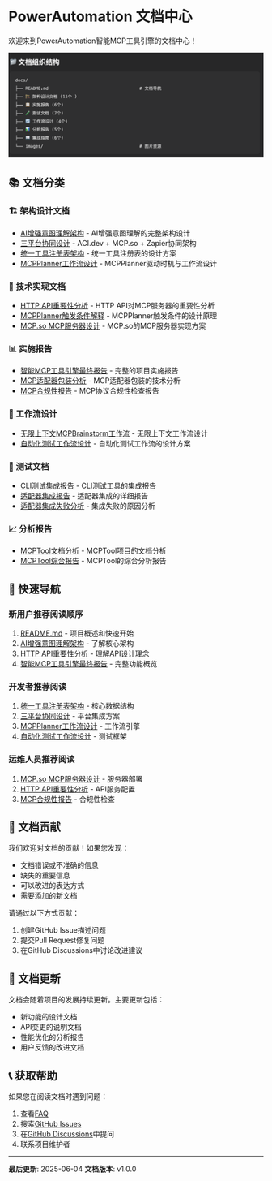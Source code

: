 # PowerAutomation 文档中心

欢迎来到PowerAutomation智能MCP工具引擎的文档中心！

![文档组织结构](images/docs_structure.png)

## 📚 文档分类

### 🏗️ 架构设计文档
- [AI增强意图理解架构](ai_enhanced_intent_understanding_architecture.md) - AI增强意图理解的完整架构设计
- [三平台协同设计](tri_platform_collaboration_design.md) - ACI.dev + MCP.so + Zapier协同架构
- [统一工具注册表架构](unified_tool_registry_architecture.md) - 统一工具注册表的设计方案
- [MCPPlanner工作流设计](mcpplanner_workflow_design.md) - MCPPlanner驱动时机与工作流设计

### 🔧 技术实现文档
- [HTTP API重要性分析](http_api_importance_analysis.md) - HTTP API对MCP服务器的重要性分析
- [MCPPlanner触发条件解释](mcpplanner_trigger_conditions_explanation.md) - MCPPlanner触发条件的设计原理
- [MCP.so MCP服务器设计](mcp_so_mcp_server_design.md) - MCP.so的MCP服务器实现方案

### 📊 实施报告
- [智能MCP工具引擎最终报告](intelligent_mcp_tool_engine_final_report.md) - 完整的项目实施报告
- [MCP适配器包装分析](mcp_adapter_wrapping_analysis.md) - MCP适配器包装的技术分析
- [MCP合规性报告](mcp_compliance_report.md) - MCP协议合规性检查报告

### 🔄 工作流设计
- [无限上下文MCPBrainstorm工作流](infinite_context_mcpbrainstorm_workflow_design.md) - 无限上下文工作流设计
- [自动化测试工作流设计](automated_testing_workflow_design.md) - 自动化测试工作流的设计方案

### 🧪 测试文档
- [CLI测试集成报告](cli_testing_integration_report.md) - CLI测试工具的集成报告
- [适配器集成报告](adapters_integration_report.md) - 适配器集成的详细报告
- [适配器集成失败分析](adapter_integration_failure_analysis.md) - 集成失败的原因分析

### 📈 分析报告
- [MCPTool文档分析](mcptool_document_analysis.md) - MCPTool项目的文档分析
- [MCPTool综合报告](mcptool_comprehensive_report.md) - MCPTool的综合分析报告

## 🚀 快速导航

### 新用户推荐阅读顺序
1. [README.md](../README.md) - 项目概述和快速开始
2. [AI增强意图理解架构](ai_enhanced_intent_understanding_architecture.md) - 了解核心架构
3. [HTTP API重要性分析](http_api_importance_analysis.md) - 理解API设计理念
4. [智能MCP工具引擎最终报告](intelligent_mcp_tool_engine_final_report.md) - 完整功能概览

### 开发者推荐阅读
1. [统一工具注册表架构](unified_tool_registry_architecture.md) - 核心数据结构
2. [三平台协同设计](tri_platform_collaboration_design.md) - 平台集成方案
3. [MCPPlanner工作流设计](mcpplanner_workflow_design.md) - 工作流引擎
4. [自动化测试工作流设计](automated_testing_workflow_design.md) - 测试框架

### 运维人员推荐阅读
1. [MCP.so MCP服务器设计](mcp_so_mcp_server_design.md) - 服务器部署
2. [HTTP API重要性分析](http_api_importance_analysis.md) - API服务配置
3. [MCP合规性报告](mcp_compliance_report.md) - 合规性检查

## 📝 文档贡献

我们欢迎对文档的贡献！如果您发现：
- 文档错误或不准确的信息
- 缺失的重要信息
- 可以改进的表达方式
- 需要添加的新文档

请通过以下方式贡献：
1. 创建GitHub Issue描述问题
2. 提交Pull Request修复问题
3. 在GitHub Discussions中讨论改进建议

## 🔄 文档更新

文档会随着项目的发展持续更新。主要更新包括：
- 新功能的设计文档
- API变更的说明文档
- 性能优化的分析报告
- 用户反馈的改进文档

## 📞 获取帮助

如果您在阅读文档时遇到问题：
1. 查看[FAQ](../FAQ.md)
2. 搜索[GitHub Issues](https://github.com/alexchuang650730/powerautomation/issues)
3. 在[GitHub Discussions](https://github.com/alexchuang650730/powerautomation/discussions)中提问
4. 联系项目维护者

---

**最后更新**: 2025-06-04
**文档版本**: v1.0.0

